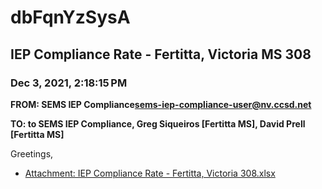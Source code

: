 # dbFqnYzSysA
## IEP Compliance Rate - Fertitta, Victoria MS 308
### Dec 3, 2021, 2:18:15 PM
**FROM: SEMS IEP Compliance<sems-iep-compliance-user@nv.ccsd.net>**

**TO: to SEMS IEP Compliance, Greg Siqueiros [Fertitta MS], David Prell [Fertitta MS]**


Greetings,  





* [Attachment: IEP Compliance Rate - Fertitta, Victoria 308.xlsx](dbFqnYzSysA-attachment-1.xlsx)
